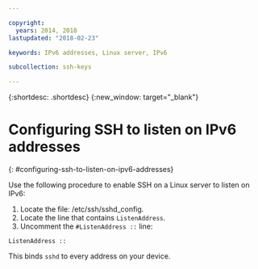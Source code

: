 ```yaml
---

copyright:
  years: 2014, 2018
lastupdated: "2018-02-23"

keywords: IPv6 addresses, Linux server, IPv6

subcollection: ssh-keys

---
```


{:shortdesc: .shortdesc}
{:new_window: target="_blank"}

# Configuring SSH to listen on IPv6 addresses
{: #configuring-ssh-to-listen-on-ipv6-addresses}

Use the following procedure to enable SSH on a Linux server to listen on IPv6:
1. Locate the file: /etc/ssh/sshd_config.
2. Locate the line that contains `ListenAddress`.
3. Uncomment the `#ListenAddress ::` line:
```
ListenAddress ::
```

This binds `sshd` to every address on your device.

